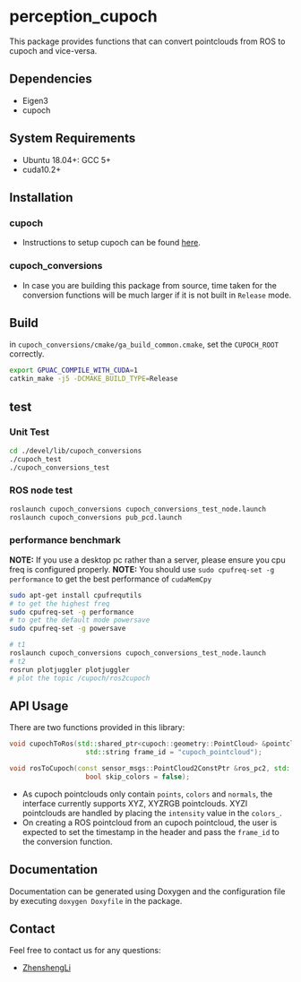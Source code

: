 # perception_cupoch

This package provides functions that can convert pointclouds from ROS to cupoch and vice-versa.

## Dependencies

* Eigen3
* cupoch

## System Requirements

* Ubuntu 18.04+: GCC 5+
* cuda10.2+

## Installation

### cupoch

* Instructions to setup cupoch can be found [here](https://github.com/neka-nat/cupoch).

### cupoch_conversions

* In case you are building this package from source, time taken for the conversion functions will be much larger if it is not built in `Release` mode.

## Build

in `cupoch_conversions/cmake/ga_build_common.cmake`, set the `CUPOCH_ROOT` correctly.

```sh
export GPUAC_COMPILE_WITH_CUDA=1
catkin_make -j5 -DCMAKE_BUILD_TYPE=Release
```

## test

### Unit Test

```sh
cd ./devel/lib/cupoch_conversions
./cupoch_test
./cupoch_conversions_test
```

### ROS node test

```sh
roslaunch cupoch_conversions cupoch_conversions_test_node.launch
roslaunch cupoch_conversions pub_pcd.launch
```

### performance benchmark

**NOTE:** If you use a desktop pc rather than a server, please ensure you cpu freq is configured properly.
**NOTE:** You should use `sudo cpufreq-set -g performance` to get the best performance of `cudaMemCpy`

```sh
sudo apt-get install cpufrequtils
# to get the highest freq
sudo cpufreq-set -g performance
# to get the default mode powersave
sudo cpufreq-set -g powersave
```

```sh
# t1
roslaunch cupoch_conversions cupoch_conversions_test_node.launch
# t2
rosrun plotjuggler plotjuggler
# plot the topic /cupoch/ros2cupoch
```

## API Usage

There are two functions provided in this library:

```cpp
void cupochToRos(std::shared_ptr<cupoch::geometry::PointCloud> &pointcloud, sensor_msgs::PointCloud2 &ros_pc2,
                   std::string frame_id = "cupoch_pointcloud");

void rosToCupoch(const sensor_msgs::PointCloud2ConstPtr &ros_pc2, std::shared_ptr<cupoch::geometry::PointCloud> &o3d_pc,
                   bool skip_colors = false);
```

* As cupoch pointclouds only contain `points`, `colors` and `normals`, the interface currently supports XYZ, XYZRGB pointclouds. XYZI pointclouds are handled by placing the `intensity` value in the `colors_`.
* On creating a ROS pointcloud from an cupoch pointcloud, the user is expected to set the timestamp in the header and pass the `frame_id` to the conversion function.

## Documentation

Documentation can be generated using Doxygen and the configuration file by executing  `doxygen Doxyfile` in the package.

## Contact

Feel free to contact us for any questions:

* [ZhenshengLi](mailto:lzs_1993@qq.com)
